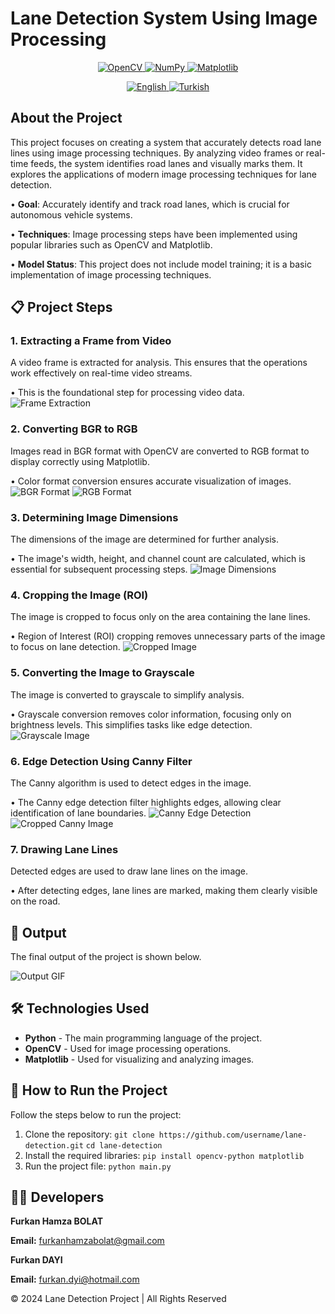 # Lane Detection System Using Image Processing

<p align="center">
  <a href="https://opencv.org/">
    <img src="https://img.shields.io/badge/OpenCV-4.x-blue?logo=opencv&logoColor=white" alt="OpenCV">
  </a>
  <a href="https://numpy.org/">
    <img src="https://img.shields.io/badge/NumPy-1.x-orange?logo=numpy&logoColor=white" alt="NumPy">
  </a>
  <a href="https://matplotlib.org/">
    <img src="https://img.shields.io/badge/Matplotlib-3.x-green?logo=matplotlib&logoColor=white" alt="Matplotlib">
  </a>
</p>
<p align="center">
  <a href="README.md">
    <img src="https://img.shields.io/badge/lang-English-blue.svg" alt="English">
  </a>
  <a href="README_TR.md">
    <img src="https://img.shields.io/badge/lang-Türkçe-red.svg" alt="Turkish">
  </a>
</p>

## About the Project

This project focuses on creating a system that accurately detects road lane lines using image processing techniques. By analyzing video frames or real-time feeds, the system identifies road lanes and visually marks them. It explores the applications of modern image processing techniques for lane detection.

• **Goal**: Accurately identify and track road lanes, which is crucial for autonomous vehicle systems.

• **Techniques**: Image processing steps have been implemented using popular libraries such as OpenCV and Matplotlib.

• **Model Status**: This project does not include model training; it is a basic implementation of image processing techniques.

<h2>📋 Project Steps</h2>

<h3>1. Extracting a Frame from Video</h3>
<p>A video frame is extracted for analysis. This ensures that the operations work effectively on real-time video streams.</p>
• This is the foundational step for processing video data.  
<img src="Images/test.png" alt="Frame Extraction">

<h3>2. Converting BGR to RGB</h3>
<p>Images read in BGR format with OpenCV are converted to RGB format to display correctly using Matplotlib.</p>
• Color format conversion ensures accurate visualization of images.  
<img src="Images/BGRtoRGB.png" alt="BGR Format">
<img src="Images/Matplotlib.png" alt="RGB Format">

<h3>3. Determining Image Dimensions</h3>
<p>The dimensions of the image are determined for further analysis.</p>
• The image's width, height, and channel count are calculated, which is essential for subsequent processing steps.  
<img src="Images/Shape.png" alt="Image Dimensions">

<h3>4. Cropping the Image (ROI)</h3>
<p>The image is cropped to focus only on the area containing the lane lines.</p>
• Region of Interest (ROI) cropping removes unnecessary parts of the image to focus on lane detection.  
<img src="Images/Cropped_Image.png" alt="Cropped Image">

<h3>5. Converting the Image to Grayscale</h3>
<p>The image is converted to grayscale to simplify analysis.</p>
• Grayscale conversion removes color information, focusing only on brightness levels. This simplifies tasks like edge detection.  
<img src="Images/Gray.png" alt="Grayscale Image">

<h3>6. Edge Detection Using Canny Filter</h3>
<p>The Canny algorithm is used to detect edges in the image.</p>
• The Canny edge detection filter highlights edges, allowing clear identification of lane boundaries.  
<img src="Images/Canny.png" alt="Canny Edge Detection">
<img src="Images/Cropped_Canny.png" alt="Cropped Canny Image">

<h3>7. Drawing Lane Lines</h3>
<p>Detected edges are used to draw lane lines on the image.</p>
• After detecting edges, lane lines are marked, making them clearly visible on the road.

<h2>🎥 Output</h2>
<p>The final output of the project is shown below.</p>
<img src="Videos/output_gif.gif" alt="Output GIF">

<h2>🛠️ Technologies Used</h2>
<ul>
  <li><strong>Python</strong> - The main programming language of the project.</li>
  <li><strong>OpenCV</strong> - Used for image processing operations.</li>
  <li><strong>Matplotlib</strong> - Used for visualizing and analyzing images.</li>
</ul>

<h2>📂 How to Run the Project</h2>
<p>Follow the steps below to run the project:</p>
<ol>
  <li>Clone the repository:  
    <code>git clone https://github.com/username/lane-detection.git</code>  
    <code>cd lane-detection</code>
  </li>
  <li>Install the required libraries:  
    <code>pip install opencv-python matplotlib</code>
  </li>
  <li>Run the project file:  
    <code>python main.py</code>
  </li>
</ol>

<h2>👨‍💻 Developers</h2>
<p><strong>Furkan Hamza BOLAT</strong></p>
<p><strong>Email:</strong> <a href="mailto:furkanhamzabolat@gmail.com">furkanhamzabolat@gmail.com</a></p>
<p><strong>Furkan DAYI</strong></p>
<p><strong>Email:</strong> <a href="mailto:furkan.dyi@hotmail.com">furkan.dyi@hotmail.com</a></p>


<footer>
  <p>© 2024 Lane Detection Project | All Rights Reserved</p>
</footer>
